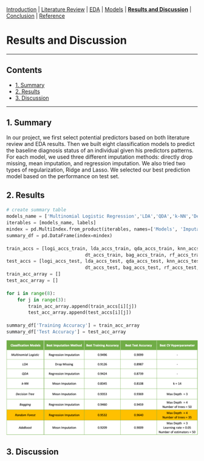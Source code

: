 [Introduction](https://mal5482.github.io/ADNI-Alzheimer-Project/index)   |   [Literature Review](https://mal5482.github.io/ADNI-Alzheimer-Project/Review)   |   [EDA](https://mal5482.github.io/ADNI-Alzheimer-Project/EDA)   |   [Models](https://mal5482.github.io/ADNI-Alzheimer-Project/Models)   |   [**Results and Discussion**](https://mal5482.github.io/ADNI-Alzheimer-Project/Summary)   |   [Conclusion](https://mal5482.github.io/ADNI-Alzheimer-Project/Conclusion)   |   [Reference](https://mal5482.github.io/ADNI-Alzheimer-Project/Reference)

# Results and Discussion
---
## Contents
* [1. Summary](#summary)<br>
* [2. Results](#results)<br>
* [3. Discussion](#discussion)<br> 
---
## <a name="summary"></a> 1. Summary
In our project, we first select potential predictors based on both literature review and EDA results. Then we built eight classification models to predict the baseline diagnosis status of an individual given his predictors patterns. For each model, we used three different imputation methods: directly drop missing, mean imputation, and regression imputation. We also tried two types of regularization, Ridge and Lasso. We selected our best prediction model based on the performance on test set.

## <a name="results"></a> 2. Results

```py
# create summary table
models_name = ['Multinomial Logistic Regression','LDA','QDA','k-NN','Decision Tree','Bagging','Random Forest','AdaBoost']
iterables = [models_name, labels]
mindex = pd.MultiIndex.from_product(iterables, names=['Models', 'Imputation Method'])
summary_df = pd.DataFrame(index=mindex)

train_accs = [logi_accs_train, lda_accs_train, qda_accs_train, knn_accs_train, 
                             dt_accs_train, bag_accs_train, rf_accs_train, ada_accs_train]
test_accs = [logi_accs_test, lda_accs_test, qda_accs_test, knn_accs_test, 
                             dt_accs_test, bag_accs_test, rf_accs_test, ada_accs_test]
train_acc_array = []
test_acc_array = []

for i in range(8):
    for j in range(3):
        train_acc_array.append(train_accs[i][j])
        test_acc_array.append(test_accs[i][j])

summary_df['Training Accuracy'] = train_acc_array
summary_df['Test Accuracy'] = test_acc_array

```
![summary table](/images/stable.png)


## <a name="discussion"></a> 3. Discussion
